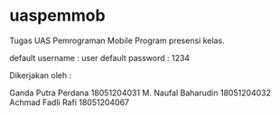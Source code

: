 # uaspemmob
Tugas UAS Pemrograman Mobile
Program presensi kelas.

default username : user
default password : 1234

Dikerjakan oleh :

Ganda Putra Perdana 18051204031
M. Naufal Baharudin 18051204032
Achmad Fadli Rafi   18051204067
